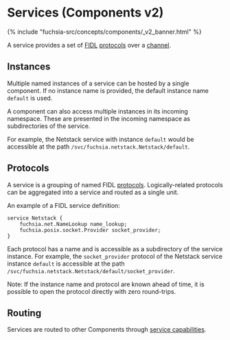 # Services (Components v2)

{% include "fuchsia-src/concepts/components/_v2_banner.html" %}

A service provides a set of [FIDL][FIDL] [protocols][protocol] over a
[channel].

## Instances

Multiple named instances of a service can be hosted by a single component.
If no instance name is provided, the default instance name `default` is used.

A component can also access multiple instances in its incoming namespace.
These are presented in the incoming namespace as subdirectories of the service.

For example, the Netstack service with instance `default` would be accessible
at the path `/svc/fuchsia.netstack.Netstack/default`.

## Protocols

A service is a grouping of named FIDL [protocols][protocol].
Logically-related protocols can be aggregated into a service and routed as a
single unit.

An example of a FIDL service definition:

```fidl
service Netstack {
    fuchsia.net.NameLookup name_lookup;
    fuchsia.posix.socket.Provider socket_provider;
}
```

Each protocol has a name and is accessible as a subdirectory of the service
instance. For example, the `socket_provider` protocol of the Netstack service
instance `default` is accessible at the path
`/svc/fuchsia.netstack.Netstack/default/socket_provider`.

Note: If the instance name and protocol are known ahead of time, it is possible
to open the protocol directly with zero round-trips.

## Routing

Services are routed to other Components through
[service capabilities][service-capability].

[channel]: /docs/glossary.md#channel
[FIDL]: /docs/glossary.md#fidl
[namespace]: /docs/glossary.md#namespace
[protocol]: /docs/glossary.md#protocol
[service-capability]: /docs/concepts/components/v2/capabilities/service.md

